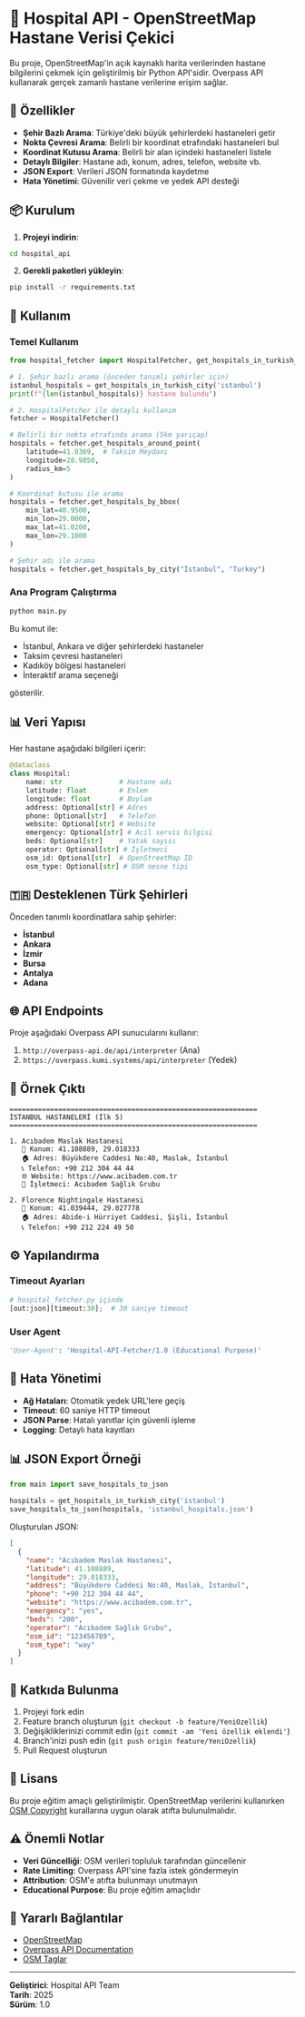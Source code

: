 # 🏥 Hospital API - OpenStreetMap Hastane Verisi Çekici

Bu proje, OpenStreetMap'in açık kaynaklı harita verilerinden hastane bilgilerini çekmek için geliştirilmiş bir Python API'sidir. Overpass API kullanarak gerçek zamanlı hastane verilerine erişim sağlar.

## 🚀 Özellikler

- **Şehir Bazlı Arama**: Türkiye'deki büyük şehirlerdeki hastaneleri getir
- **Nokta Çevresi Arama**: Belirli bir koordinat etrafındaki hastaneleri bul
- **Koordinat Kutusu Arama**: Belirli bir alan içindeki hastaneleri listele
- **Detaylı Bilgiler**: Hastane adı, konum, adres, telefon, website vb.
- **JSON Export**: Verileri JSON formatında kaydetme
- **Hata Yönetimi**: Güvenilir veri çekme ve yedek API desteği

## 📦 Kurulum

1. **Projeyi indirin**:
```bash
cd hospital_api
```

2. **Gerekli paketleri yükleyin**:
```bash
pip install -r requirements.txt
```

## 🔧 Kullanım

### Temel Kullanım

```python
from hospital_fetcher import HospitalFetcher, get_hospitals_in_turkish_city

# 1. Şehir bazlı arama (önceden tanımlı şehirler için)
istanbul_hospitals = get_hospitals_in_turkish_city('istanbul')
print(f"{len(istanbul_hospitals)} hastane bulundu")

# 2. HospitalFetcher ile detaylı kullanım
fetcher = HospitalFetcher()

# Belirli bir nokta etrafında arama (5km yarıçap)
hospitals = fetcher.get_hospitals_around_point(
    latitude=41.0369,  # Taksim Meydanı
    longitude=28.9850,
    radius_km=5
)

# Koordinat kutusu ile arama
hospitals = fetcher.get_hospitals_by_bbox(
    min_lat=40.9500,
    min_lon=29.0000, 
    max_lat=41.0200,
    max_lon=29.1000
)

# Şehir adı ile arama
hospitals = fetcher.get_hospitals_by_city("İstanbul", "Turkey")
```

### Ana Program Çalıştırma

```bash
python main.py
```

Bu komut ile:
- İstanbul, Ankara ve diğer şehirlerdeki hastaneler
- Taksim çevresi hastaneleri
- Kadıköy bölgesi hastaneleri
- İnteraktif arama seçeneği

gösterilir.

## 📊 Veri Yapısı

Her hastane aşağıdaki bilgileri içerir:

```python
@dataclass
class Hospital:
    name: str              # Hastane adı
    latitude: float        # Enlem
    longitude: float       # Boylam
    address: Optional[str] # Adres
    phone: Optional[str]   # Telefon
    website: Optional[str] # Website
    emergency: Optional[str] # Acil servis bilgisi
    beds: Optional[str]    # Yatak sayısı
    operator: Optional[str] # İşletmeci
    osm_id: Optional[str]  # OpenStreetMap ID
    osm_type: Optional[str] # OSM nesne tipi
```

## 🇹🇷 Desteklenen Türk Şehirleri

Önceden tanımlı koordinatlara sahip şehirler:

- **İstanbul**
- **Ankara** 
- **İzmir**
- **Bursa**
- **Antalya**
- **Adana**

## 🌐 API Endpoints

Proje aşağıdaki Overpass API sunucularını kullanır:

1. `http://overpass-api.de/api/interpreter` (Ana)
2. `https://overpass.kumi.systems/api/interpreter` (Yedek)

## 📝 Örnek Çıktı

```
=============================================================
İSTANBUL HASTANELERİ (İlk 5)
=============================================================

1. Acıbadem Maslak Hastanesi
   📍 Konum: 41.108889, 29.018333
   🏠 Adres: Büyükdere Caddesi No:40, Maslak, İstanbul
   📞 Telefon: +90 212 304 44 44
   🌐 Website: https://www.acibadem.com.tr
   🏥 İşletmeci: Acıbadem Sağlık Grubu

2. Florence Nightingale Hastanesi
   📍 Konum: 41.039444, 29.027778
   🏠 Adres: Abide-i Hürriyet Caddesi, Şişli, İstanbul
   📞 Telefon: +90 212 224 49 50
```

## ⚙️ Yapılandırma

### Timeout Ayarları

```python
# hospital_fetcher.py içinde
[out:json][timeout:30];  # 30 saniye timeout
```

### User Agent

```python
'User-Agent': 'Hospital-API-Fetcher/1.0 (Educational Purpose)'
```

## 🚨 Hata Yönetimi

- **Ağ Hataları**: Otomatik yedek URL'lere geçiş
- **Timeout**: 60 saniye HTTP timeout
- **JSON Parse**: Hatalı yanıtlar için güvenli işleme
- **Logging**: Detaylı hata kayıtları

## 📊 JSON Export Örneği

```python
from main import save_hospitals_to_json

hospitals = get_hospitals_in_turkish_city('istanbul')
save_hospitals_to_json(hospitals, 'istanbul_hospitals.json')
```

Oluşturulan JSON:
```json
[
  {
    "name": "Acıbadem Maslak Hastanesi",
    "latitude": 41.108889,
    "longitude": 29.018333,
    "address": "Büyükdere Caddesi No:40, Maslak, İstanbul",
    "phone": "+90 212 304 44 44",
    "website": "https://www.acibadem.com.tr",
    "emergency": "yes",
    "beds": "200",
    "operator": "Acıbadem Sağlık Grubu",
    "osm_id": "123456789",
    "osm_type": "way"
  }
]
```

## 🤝 Katkıda Bulunma

1. Projeyi fork edin
2. Feature branch oluşturun (`git checkout -b feature/YeniOzellik`)
3. Değişikliklerinizi commit edin (`git commit -am 'Yeni özellik eklendi'`)
4. Branch'inizi push edin (`git push origin feature/YeniOzellik`)
5. Pull Request oluşturun

## 📜 Lisans

Bu proje eğitim amaçlı geliştirilmiştir. OpenStreetMap verilerini kullanırken [OSM Copyright](https://www.openstreetmap.org/copyright) kurallarına uygun olarak atıfta bulunulmalıdır.

## ⚠️ Önemli Notlar

- **Veri Güncelliği**: OSM verileri topluluk tarafından güncellenir
- **Rate Limiting**: Overpass API'sine fazla istek göndermeyin
- **Attribution**: OSM'e atıfta bulunmayı unutmayın
- **Educational Purpose**: Bu proje eğitim amaçlıdır

## 🔗 Yararlı Bağlantılar

- [OpenStreetMap](https://www.openstreetmap.org/)
- [Overpass API Documentation](https://wiki.openstreetmap.org/wiki/Overpass_API)
- [OSM Taglar](https://wiki.openstreetmap.org/wiki/Map_Features)

---

**Geliştirici**: Hospital API Team  
**Tarih**: 2025  
**Sürüm**: 1.0
